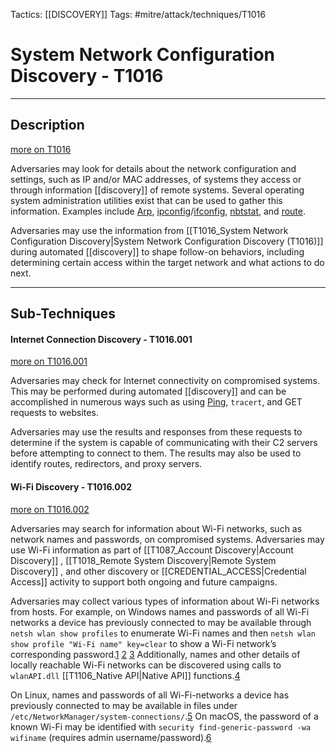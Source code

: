 Tactics: [[DISCOVERY]]
Tags: #mitre/attack/techniques/T1016  

# System Network Configuration Discovery - T1016
---
## Description
[more on T1016](https://attack.mitre.org/techniques/T1016)

Adversaries may look for details about the network configuration and settings, such as IP and/or MAC addresses, of systems they access or through information [[discovery]] of remote systems. Several operating system administration utilities exist that can be used to gather this information. Examples include [Arp](https://attack.mitre.org/software/S0099), [ipconfig](https://attack.mitre.org/software/S0100)/[ifconfig](https://attack.mitre.org/software/S0101), [nbtstat](https://attack.mitre.org/software/S0102), and [route](https://attack.mitre.org/software/S0103).

Adversaries may use the information from [[T1016_System Network Configuration Discovery|System Network Configuration Discovery (T1016)]] during automated [[discovery]] to shape follow-on behaviors, including determining certain access within the target network and what actions to do next.

---
## Sub-Techniques

#### Internet Connection Discovery - T1016.001
[more on T1016.001](https://attack.mitre.org/techniques/T1016/001)

Adversaries may check for Internet connectivity on compromised systems. This may be performed during automated [[discovery]] and can be accomplished in numerous ways such as using [Ping](https://attack.mitre.org/software/S0097), `tracert`, and GET requests to websites.

Adversaries may use the results and responses from these requests to determine if the system is capable of communicating with their C2 servers before attempting to connect to them. The results may also be used to identify routes, redirectors, and proxy servers.

#### Wi-Fi Discovery - T1016.002
[more on T1016.002](https://attack.mitre.org/techniques/T1016/002)

Adversaries may search for information about Wi-Fi networks, such as network names and passwords, on compromised systems. Adversaries may use Wi-Fi information as part of [[T1087_Account Discovery|Account Discovery]] , [[T1018_Remote System Discovery|Remote System Discovery]] , and other discovery or [[CREDENTIAL_ACCESS|Credential Access]] activity to support both ongoing and future campaigns.

Adversaries may collect various types of information about Wi-Fi networks from hosts. For example, on Windows names and passwords of all Wi-Fi networks a device has previously connected to may be available through `netsh wlan show profiles` to enumerate Wi-Fi names and then `netsh wlan show profile "Wi-Fi name" key=clear` to show a Wi-Fi network’s corresponding password.[1](https://www.bleepingcomputer.com/news/security/hackers-steal-wifi-passwords-using-upgraded-agent-tesla-malware/) [2](https://www.malwarebytes.com/blog/news/2020/04/new-agenttesla-variant-steals-wifi-credentials) [3](https://research.checkpoint.com/2022/apt35-exploits-log4j-vulnerability-to-distribute-new-modular-powershell-toolkit/) Additionally, names and other details of locally reachable Wi-Fi networks can be discovered using calls to `wlanAPI.dll` [[T1106_Native API|Native API]] functions.[4](https://www.binarydefense.com/resources/blog/emotet-evolves-with-new-wi-fi-spreader/)

On Linux, names and passwords of all Wi-Fi-networks a device has previously connected to may be available in files under `/etc/NetworkManager/system-connections/`.[5](https://www.geeksforgeeks.org/wi-fi-password-connected-networks-windowslinux/) On macOS, the password of a known Wi-Fi may be identified with `security find-generic-password -wa wifiname` (requires admin username/password).[6](https://mackeeper.com/blog/find-wi-fi-password-on-mac/)
